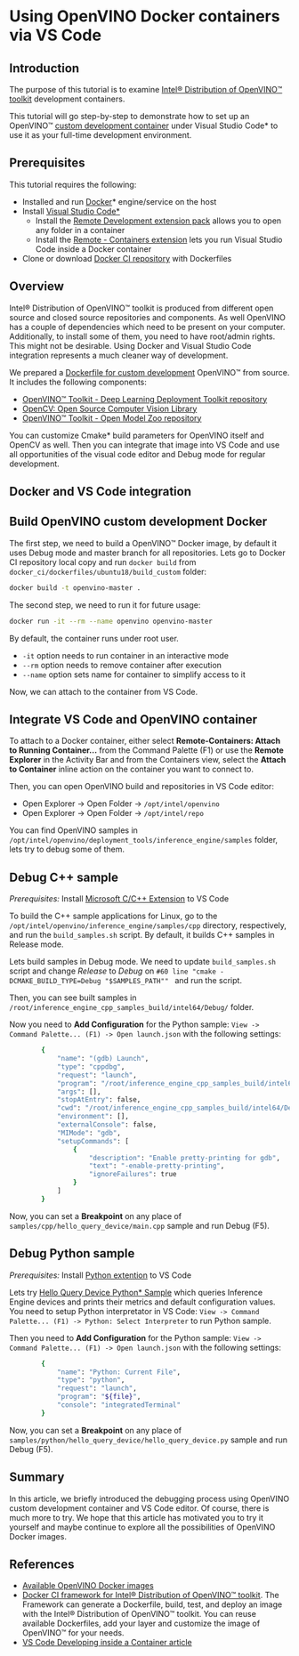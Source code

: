 # Using OpenVINO Docker containers via VS Code

## Introduction

The purpose of this tutorial is to examine [Intel® Distribution of OpenVINO™ toolkit](https://software.intel.com/openvino-toolkit) development containers.

This tutorial will go step-by-step to demonstrate how to set up an OpenVINO™ [custom development container](https://github.com/openvinotoolkit/docker_ci/tree/master/dockerfiles/ubuntu18/build_custom) under Visual Studio Code* to use it as your full-time development environment.

## Prerequisites

This tutorial requires the following:
 - Installed and run [Docker](https://www.docker.com/products/docker-desktop)* engine/service on the host
 - Install [Visual Studio Code*](https://code.visualstudio.com/)
	- Install the [Remote Development extension pack](https://aka.ms/vscode-remote/download/extension) allows you to open any folder in a container
	- Install the [Remote - Containers extension](https://code.visualstudio.com/docs/remote/containers-tutorial#_install-the-extension) lets you run Visual Studio Code inside a Docker container
 - Clone or download [Docker CI repository](https://github.com/openvinotoolkit/docker_ci) with Dockerfiles
 
## Overview

Intel® Distribution of OpenVINO™ toolkit is produced from different open source and closed source repositories and components. As well OpenVINO has a couple of dependencies which need to be present on your computer. Additionally, to install some of them, you need to have root/admin rights. This might not be desirable. Using Docker and Visual Studio Code integration represents a much cleaner way of development. 

We prepared a [Dockerfile for custom development](https://github.com/openvinotoolkit/docker_ci/tree/master/dockerfiles/ubuntu18/build_custom) OpenVINO™ from source. It includes the following components:
 
* [OpenVINO™ Toolkit - Deep Learning Deployment Toolkit repository](https://github.com/openvinotoolkit/openvino)
* [OpenCV: Open Source Computer Vision Library](https://github.com/opencv/opencv)
* [OpenVINO™ Toolkit - Open Model Zoo repository](https://github.com/openvinotoolkit/open_model_zoo)

You can customize Cmake* build parameters for OpenVINO itself and OpenCV as well. Then you can integrate that image into VS Code and use all opportunities of the visual code editor and Debug mode for regular development. 

## Docker and VS Code integration

## Build OpenVINO custom development Docker
The first step, we need to build a OpenVINO™ Docker image, by default it uses Debug mode and master branch for all repositories.
Lets go to Docker CI repository local copy and run `docker build` from `docker_ci/dockerfiles/ubuntu18/build_custom` folder:

```sh
docker build -t openvino-master .
```

The second step, we need to run it for future usage:

```sh
docker run -it --rm --name openvino openvino-master
```

By default, the container runs under root user.
- `-it` option needs to run container in an interactive mode
- `--rm` option needs to remove container after execution
- `--name` option sets name for container to simplify access to it

Now, we can attach to the container from VS Code. 

## Integrate VS Code and OpenVINO container

To attach to a Docker container, either select **Remote-Containers: Attach to Running Container...** from the Command Palette (F1) or use the **Remote Explorer** in the Activity Bar and from the Containers view, select the **Attach to Container** inline action on the container you want to connect to.

Then, you can open OpenVINO build and repositories in VS Code editor:

 - Open Explorer -> Open Folder -> `/opt/intel/openvino`
 - Open Explorer -> Open Folder -> `/opt/intel/repo`

You can find OpenVINO samples in `/opt/intel/openvino/deployment_tools/inference_engine/samples` folder, lets try to debug some of them.

## Debug C++ sample

*Prerequisites:* Install [Microsoft C/C++ Extension](https://marketplace.visualstudio.com/items?itemName=ms-vscode.cpptools#:~:text=The%20C%2FC%2B%2B%20extension%20adds,such%20as%20IntelliSense%20and%20debugging.) to VS Code

To build the C++ sample applications for Linux, go to the `/opt/intel/openvino/inference_engine/samples/cpp` directory, respectively, and run the `build_samples.sh` script. By default, it builds C++ samples in Release mode. 

Lets build samples in Debug mode. We need to update `build_samples.sh` script and change _Release_ to _Debug_ on `#60 line "cmake -DCMAKE_BUILD_TYPE=Debug "$SAMPLES_PATH"" ` and run the script.

Then, you can see built samples in `/root/inference_engine_cpp_samples_build/intel64/Debug/` folder.

Now you need to **Add Configuration** for the Python sample: `View -> Command Palette... (F1) -> Open launch.json` with the following settings:

```sh
        {
            "name": "(gdb) Launch",
            "type": "cppdbg",
            "request": "launch",
            "program": "/root/inference_engine_cpp_samples_build/intel64/Debug/hello_query_device",
            "args": [],
            "stopAtEntry": false,
            "cwd": "/root/inference_engine_cpp_samples_build/intel64/Debug/",
            "environment": [],
            "externalConsole": false,
            "MIMode": "gdb",
            "setupCommands": [
                {
                    "description": "Enable pretty-printing for gdb",
                    "text": "-enable-pretty-printing",
                    "ignoreFailures": true
                }
            ]
        }
```

Now, you can set a **Breakpoint** on any place of `samples/cpp/hello_query_device/main.cpp` sample and run Debug (F5).

## Debug Python sample

*Prerequisites:* Install [Python extention](https://marketplace.visualstudio.com/items?itemName=ms-python.python) to VS Code

Lets try [Hello Query Device Python* Sample](https://docs.openvinotoolkit.org/latest/openvino_inference_engine_ie_bridges_python_sample_hello_query_device_README.html) which queries Inference Engine devices and prints their metrics and default configuration values.
You need to setup Python interpretator in VS Code: `View -> Command Palette... (F1) -> Python: Select Interpreter` to run Python sample.

Then you need to **Add Configuration** for the Python sample: `View -> Command Palette... (F1) -> Open launch.json` with the following settings:

```sh
        {
            "name": "Python: Current File",
            "type": "python",
            "request": "launch",
            "program": "${file}",
            "console": "integratedTerminal"
        }
```

Now, you can set a **Breakpoint** on any place of `samples/python/hello_query_device/hello_query_device.py` sample and run Debug (F5).

## Summary

In this article, we briefly introduced the debugging process using OpenVINO custom development container and VS Code editor. Of course, there is much more to try. We hope that this article has motivated you to try it yourself and maybe continue to explore all the possibilities of OpenVINO Docker images.

## References

 - [Available OpenVINO Docker images](https://github.com/openvinotoolkit/docker_ci#prebuilt-images)
 - [Docker CI framework for Intel® Distribution of OpenVINO™ toolkit](https://github.com/openvinotoolkit/docker_ci). The Framework can generate a Dockerfile, build, test, and deploy an image with the Intel® Distribution of OpenVINO™ toolkit. You can reuse available Dockerfiles, add your layer and customize the image of OpenVINO™ for your needs.
 - [VS Code Developing inside a Container article](https://code.visualstudio.com/docs/remote/containers)